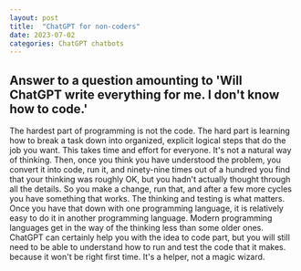 ```yaml
---
layout: post
title:  "ChatGPT for non-coders"
date: 2023-07-02
categories: ChatGPT chatbots
---
```

## Answer to a question amounting to 'Will ChatGPT write everything for me. I don't know how to code.'

The hardest part of programming is not the code. The hard part is learning how to break a task down into organized, explicit logical steps that do the job you want. This takes time and effort for everyone. 
It's not a natural way of thinking. Then, once you think you have understood the problem, you convert it into code, run it, and ninety-nine times out of a hundred you find that your thinking was roughly OK, but you hadn't actually thought through all the details. So you make a change, run that, and after a few more cycles you have something that works.
The thinking and testing is what matters. Once you have that down with one programming language, it is relatively easy to do it in another programming language. Modern programming languages get in the way of the thinking less than some older ones. ChatGPT can certainly help you with the idea to code part, but you will still need to be able to understand how to run and test the code that it makes. because it won't be right first time. It's a helper, not a magic wizard.
